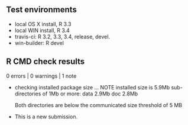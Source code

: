 ## Test environments
* local OS X install, R 3.3
* local WIN install, R 3.4
* travis-ci: R 3.2, 3.3, 3.4, release, devel.
* win-builder: R devel

## R CMD check results

0 errors | 0 warnings | 1 note
* checking installed package size ... NOTE
  installed size is  5.9Mb
  sub-directories of 1Mb or more:
    data   2.9Mb
    doc    2.8Mb
  
  Both directories are below the communicated size threshold of 5 MB
  
* This is a new submission.
